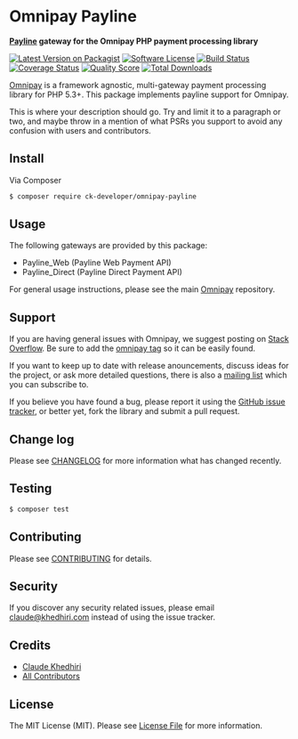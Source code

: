 # Omnipay Payline

**[Payline](http://www.payline.com/index.php/en/) gateway for the Omnipay PHP payment processing library**

[![Latest Version on Packagist](https://img.shields.io/packagist/v/ck-developer/omnipay-payline.svg?style=flat-square)](https://packagist.org/packages/ck-developer/omnipay-payline)
[![Software License](https://img.shields.io/badge/license-MIT-brightgreen.svg?style=flat-square)](LICENSE.md)
[![Build Status](https://img.shields.io/travis/ck-developer/omnipay-payline/master.svg?style=flat-square)](https://travis-ci.org/ck-developer/omnipay-payline)
[![Coverage Status](https://img.shields.io/scrutinizer/coverage/g/ck-developer/omnipay-payline.svg?style=flat-square)](https://scrutinizer-ci.com/g/ck-developer/omnipay-payline/code-structure)
[![Quality Score](https://img.shields.io/scrutinizer/g/ck-developer/omnipay-payline.svg?style=flat-square)](https://scrutinizer-ci.com/g/ck-developer/omnipay-payline)
[![Total Downloads](https://img.shields.io/packagist/dt/ck-developer/omnipay-payline.svg?style=flat-square)](https://packagist.org/packages/ck-developer/omnipay-payline)


[Omnipay](https://github.com/thephpleague/omnipay) is a framework agnostic, multi-gateway payment
processing library for PHP 5.3+. This package implements payline support for Omnipay.

This is where your description should go. Try and limit it to a paragraph or two, and maybe throw in a mention of what
PSRs you support to avoid any confusion with users and contributors.

## Install

Via Composer

``` bash
$ composer require ck-developer/omnipay-payline
```

## Usage

The following gateways are provided by this package:

 * Payline_Web (Payline Web Payment API)
 * Payline_Direct (Payline Direct Payment API)

For general usage instructions, please see the main [Omnipay](https://github.com/thephpleague/omnipay) repository.

## Support

If you are having general issues with Omnipay, we suggest posting on
[Stack Overflow](http://stackoverflow.com/). Be sure to add the
[omnipay tag](http://stackoverflow.com/questions/tagged/omnipay) so it can be easily found.

If you want to keep up to date with release anouncements, discuss ideas for the project,
or ask more detailed questions, there is also a [mailing list](https://groups.google.com/forum/#!forum/omnipay) which
you can subscribe to.

If you believe you have found a bug, please report it using the [GitHub issue tracker](https://github.com/ck-developer/omnipay-payline/issues),
or better yet, fork the library and submit a pull request.

## Change log

Please see [CHANGELOG](CHANGELOG.md) for more information what has changed recently.

## Testing

``` bash
$ composer test
```

## Contributing

Please see [CONTRIBUTING](CONTRIBUTING.md) for details.

## Security

If you discover any security related issues, please email claude@khedhiri.com instead of using the issue tracker.

## Credits

- [Claude Khedhiri](https://github.com/ck-developer)
- [All Contributors](../../contributors)

## License

The MIT License (MIT). Please see [License File](LICENSE.md) for more information.
